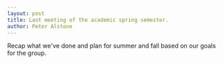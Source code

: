 ```yaml
---
layout: post
title: Last meeting of the academic spring semester.
author: Peter Alstone
---
```

Recap what we've done and plan for summer and fall based on our goals for the
group.

